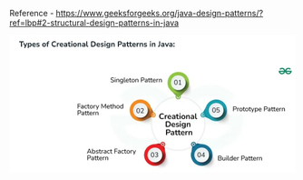 Reference -
https://www.geeksforgeeks.org/java-design-patterns/?ref=lbp#2-structural-design-patterns-in-java


![img.png](img.png)